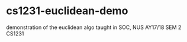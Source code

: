 # cs1231-euclidean-demo
demonstration of the euclidean algo taught in SOC, NUS AY17/18 SEM 2 CS1231

